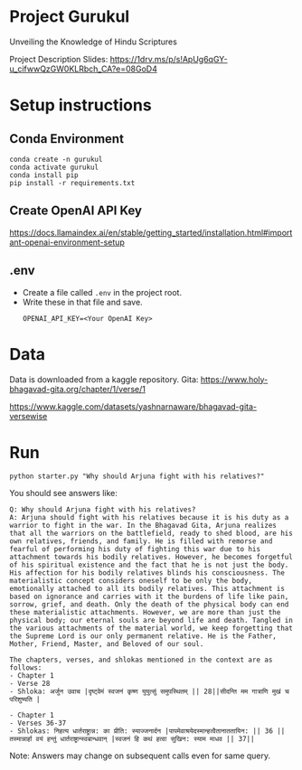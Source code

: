 # Project Gurukul
Unveiling the Knowledge of Hindu Scriptures

Project Description Slides: https://1drv.ms/p/s!ApUg6qGY-u_cifwwQzGW0KLRbch_CA?e=08GoD4
# Setup instructions


## Conda Environment
```
conda create -n gurukul
conda activate gurukul
conda install pip
pip install -r requirements.txt
```

## Create OpenAI API Key
https://docs.llamaindex.ai/en/stable/getting_started/installation.html#important-openai-environment-setup


## .env
- Create a file called `.env` in the project root.
- Write these in that file and save.
  ```
  OPENAI_API_KEY=<Your OpenAI Key>
  ```

# Data
Data is downloaded from a kaggle repository.
Gita: 
https://www.holy-bhagavad-gita.org/chapter/1/verse/1

https://www.kaggle.com/datasets/yashnarnaware/bhagavad-gita-versewise


# Run

```
python starter.py "Why should Arjuna fight with his relatives?"
```

You should see answers like:
```
Q: Why should Arjuna fight with his relatives?
A: Arjuna should fight with his relatives because it is his duty as a warrior to fight in the war. In the Bhagavad Gita, Arjuna realizes that all the warriors on the battlefield, ready to shed blood, are his own relatives, friends, and family. He is filled with remorse and fearful of performing his duty of fighting this war due to his attachment towards his bodily relatives. However, he becomes forgetful of his spiritual existence and the fact that he is not just the body. His affection for his bodily relatives blinds his consciousness. The materialistic concept considers oneself to be only the body, emotionally attached to all its bodily relatives. This attachment is based on ignorance and carries with it the burdens of life like pain, sorrow, grief, and death. Only the death of the physical body can end these materialistic attachments. However, we are more than just the physical body; our eternal souls are beyond life and death. Tangled in the various attachments of the material world, we keep forgetting that the Supreme Lord is our only permanent relative. He is the Father, Mother, Friend, Master, and Beloved of our soul.

The chapters, verses, and shlokas mentioned in the context are as follows:
- Chapter 1
- Verse 28
- Shloka: अर्जुन उवाच |दृष्ट्वेमं स्वजनं कृष्ण युयुत्सुं समुपस्थितम् || 28||सीदन्ति मम गात्राणि मुखं च परिशुष्यति |

- Chapter 1
- Verses 36-37
- Shlokas: निहत्य धार्तराष्ट्रान्न: का प्रीति: स्याज्जनार्दन |पापमेवाश्रयेदस्मान्हत्वैतानाततायिन: || 36 || तस्मान्नार्हा वयं हन्तुं धार्तराष्ट्रान्स्वबान्धवान् |स्वजनं हि कथं हत्वा सुखिन: स्याम माधव || 37||
```

Note: Answers may change on subsequent calls even for same query.


